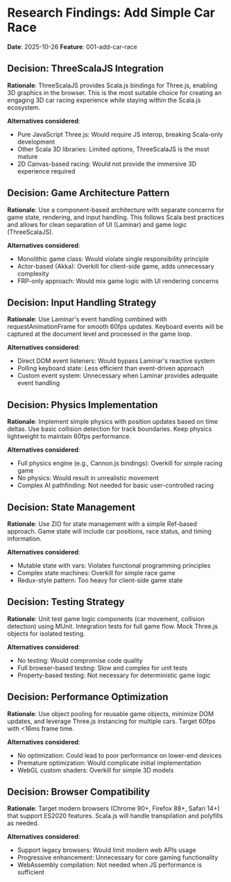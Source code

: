 # Research Findings: Add Simple Car Race

**Date**: 2025-10-26
**Feature**: 001-add-car-race

## Decision: ThreeScalaJS Integration

**Rationale**: ThreeScalaJS provides Scala.js bindings for Three.js, enabling 3D graphics in the browser. This is the most suitable choice for creating an engaging 3D car racing experience while staying within the Scala.js ecosystem.

**Alternatives considered**:
- Pure JavaScript Three.js: Would require JS interop, breaking Scala-only development
- Other Scala 3D libraries: Limited options, ThreeScalaJS is the most mature
- 2D Canvas-based racing: Would not provide the immersive 3D experience required

## Decision: Game Architecture Pattern

**Rationale**: Use a component-based architecture with separate concerns for game state, rendering, and input handling. This follows Scala best practices and allows for clean separation of UI (Laminar) and game logic (ThreeScalaJS).

**Alternatives considered**:
- Monolithic game class: Would violate single responsibility principle
- Actor-based (Akka): Overkill for client-side game, adds unnecessary complexity
- FRP-only approach: Would mix game logic with UI rendering concerns

## Decision: Input Handling Strategy

**Rationale**: Use Laminar's event handling combined with requestAnimationFrame for smooth 60fps updates. Keyboard events will be captured at the document level and processed in the game loop.

**Alternatives considered**:
- Direct DOM event listeners: Would bypass Laminar's reactive system
- Polling keyboard state: Less efficient than event-driven approach
- Custom event system: Unnecessary when Laminar provides adequate event handling

## Decision: Physics Implementation

**Rationale**: Implement simple physics with position updates based on time deltas. Use basic collision detection for track boundaries. Keep physics lightweight to maintain 60fps performance.

**Alternatives considered**:
- Full physics engine (e.g., Cannon.js bindings): Overkill for simple racing game
- No physics: Would result in unrealistic movement
- Complex AI pathfinding: Not needed for basic user-controlled racing

## Decision: State Management

**Rationale**: Use ZIO for state management with a simple Ref-based approach. Game state will include car positions, race status, and timing information.

**Alternatives considered**:
- Mutable state with vars: Violates functional programming principles
- Complex state machines: Overkill for simple race game
- Redux-style pattern: Too heavy for client-side game state

## Decision: Testing Strategy

**Rationale**: Unit test game logic components (car movement, collision detection) using MUnit. Integration tests for full game flow. Mock Three.js objects for isolated testing.

**Alternatives considered**:
- No testing: Would compromise code quality
- Full browser-based testing: Slow and complex for unit tests
- Property-based testing: Not necessary for deterministic game logic

## Decision: Performance Optimization

**Rationale**: Use object pooling for reusable game objects, minimize DOM updates, and leverage Three.js instancing for multiple cars. Target 60fps with <16ms frame time.

**Alternatives considered**:
- No optimization: Could lead to poor performance on lower-end devices
- Premature optimization: Would complicate initial implementation
- WebGL custom shaders: Overkill for simple 3D models

## Decision: Browser Compatibility

**Rationale**: Target modern browsers (Chrome 90+, Firefox 88+, Safari 14+) that support ES2020 features. Scala.js will handle transpilation and polyfills as needed.

**Alternatives considered**:
- Support legacy browsers: Would limit modern web APIs usage
- Progressive enhancement: Unnecessary for core gaming functionality
- WebAssembly compilation: Not needed when JS performance is sufficient